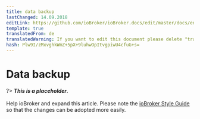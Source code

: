 ```yaml
---
title: data backup
lastChanged: 14.09.2018
editLink: https://github.com/ioBroker/ioBroker.docs/edit/master/docs/en/config/backup.md
template: true
translatedFrom: de
translatedWarning: If you want to edit this document please delete "translatedFrom" field, elsewise this document will be translated automatically again
hash: Plw9I/zMxvghkWmZ+5pX+9luhwOpItvgpiwU4cfuG+s=
---
```

# Data backup
?> ***This is a placeholder***.<br><br> Help ioBroker and expand this article. Please note the [ioBroker Style Guide](https://www.iobroker.net/#de/documentation/community/styleguidedoc.md) so that the changes can be adopted more easily.